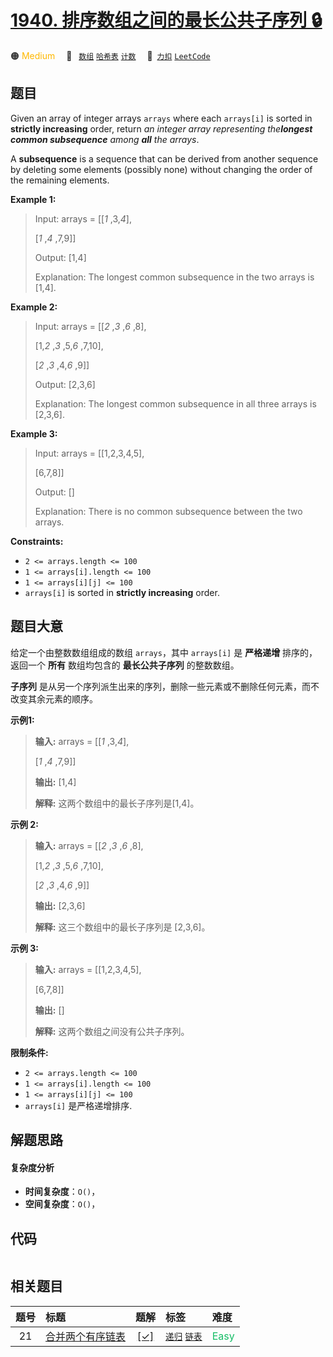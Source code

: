 # [1940. 排序数组之间的最长公共子序列 🔒](https://2xiao.github.io/leetcode-js/problem/1940.html)

🟠 <font color=#ffb800>Medium</font>&emsp; 🔖&ensp; [`数组`](/tag/array.md) [`哈希表`](/tag/hash-table.md) [`计数`](/tag/counting.md)&emsp; 🔗&ensp;[`力扣`](https://leetcode.cn/problems/longest-common-subsequence-between-sorted-arrays) [`LeetCode`](https://leetcode.com/problems/longest-common-subsequence-between-sorted-arrays)

## 题目

Given an array of integer arrays `arrays` where each `arrays[i]` is sorted in
**strictly increasing** order, return _an integer array representing
the**longest common subsequence** among **all** the arrays_.

A **subsequence** is a sequence that can be derived from another sequence by
deleting some elements (possibly none) without changing the order of the
remaining elements.



**Example 1:**

> Input: arrays = [[_1_ ,3,_4_],
> 
> > 
> > 
> > 
> > 
>  [_1_ ,_4_ ,7,9]]
> 
> Output: [1,4]
> 
> Explanation: The longest common subsequence in the two arrays is [1,4].

**Example 2:**

> Input: arrays = [[_2_ ,_3_ ,_6_ ,8],
> 
> > 
> > 
> > 
> > 
>  [1,_2_ ,_3_ ,5,_6_ ,7,10],
> 
> > 
> > 
> > 
> > 
>  [_2_ ,_3_ ,4,_6_ ,9]]
> 
> Output: [2,3,6]
> 
> Explanation: The longest common subsequence in all three arrays is [2,3,6].

**Example 3:**

> Input: arrays = [[1,2,3,4,5],
> 
> > 
> > 
> > 
> > 
>  [6,7,8]]
> 
> Output: []
> 
> Explanation: There is no common subsequence between the two arrays.

**Constraints:**

  * `2 <= arrays.length <= 100`
  * `1 <= arrays[i].length <= 100`
  * `1 <= arrays[i][j] <= 100`
  * `arrays[i]` is sorted in **strictly increasing** order.


## 题目大意

给定一个由整数数组组成的数组 `arrays`，其中 `arrays[i]` 是 **严格递增** 排序的，返回一个 **所有** 数组均包含的
**最长公共子序列** 的整数数组。

**子序列** 是从另一个序列派生出来的序列，删除一些元素或不删除任何元素，而不改变其余元素的顺序。

**示例1:**

> 
> 
> 
> 
> 
> **输入:** arrays = [[_1_ ,3,_4_],
> 
> > 
> > 
> > 
>    [_1_ ,_4_ ,7,9]]
> 
> **输出:** [1,4]
> 
> **解释:**  这两个数组中的最长子序列是[1,4]。
> 
> 

**示例 2:**

> 
> 
> 
> 
> 
> **输入:** arrays = [[_2_ ,_3_ ,_6_ ,8],
> 
> > 
> > 
> > 
>    [1,_2_ ,_3_ ,5,_6_ ,7,10],
> 
> > 
> > 
> > 
>    [_2_ ,_3_ ,4,_6_ ,9]]
> 
> **输出:** [2,3,6]
> 
> **解释:**  这三个数组中的最长子序列是 [2,3,6]。
> 
> 

**示例 3:**

> 
> 
> 
> 
> 
> **输入:** arrays = [[1,2,3,4,5],
> 
> > 
> > 
> > 
>    [6,7,8]]
> 
> **输出:** []
> 
> **解释:**  这两个数组之间没有公共子序列。
> 
> 



**限制条件:**

  * `2 <= arrays.length <= 100`
  * `1 <= arrays[i].length <= 100`
  * `1 <= arrays[i][j] <= 100`
  * `arrays[i]` 是严格递增排序.


## 解题思路

#### 复杂度分析

- **时间复杂度**：`O()`，
- **空间复杂度**：`O()`，

## 代码

```javascript

```

## 相关题目

<!-- prettier-ignore -->
| 题号 | 标题 | 题解 | 标签 | 难度 |
| :------: | :------ | :------: | :------ | :------ |
| 21 | [合并两个有序链表](https://leetcode.com/problems/merge-two-sorted-lists) | [[✓]](/problem/0021.md) |  [`递归`](/tag/recursion.md) [`链表`](/tag/linked-list.md) | <font color=#15bd66>Easy</font> |